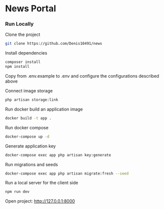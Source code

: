 # News Portal

### Run Locally

Clone the project

```bash
git clone https://github.com/Denis10491/news
```

Install dependencies

```bash
composer install
npm install
```

Copy from .env.example to .env and configure the configurations described above

Connect image storage

```bash
php artisan storage:link
```

Run docker build an application image

```bash
docker build -t app .
```

Run docker compose

```bash
docker-compose up -d
```

Generate application key

```bash
docker-compose exec app php artisan key:generate
```

Run migrations and seeds

```bash
docker-compose exec app php artisan migrate:fresh --seed
```

Run a local server for the client side

```bash
npm run dev
```

Open project: http://127.0.0.1:8000
